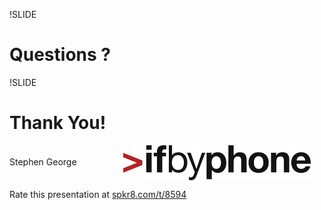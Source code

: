 !SLIDE
# Questions ? #

!SLIDE

# Thank You! #

Stephen George  <img src="../IfbyphoneLogo-small.jpg" alt="Ifbyphone" style="vertical-align: middle; padding-left: 70px" />

Rate this presentation at [spkr8.com/t/8594](http://spkr8.com/t/8594)
